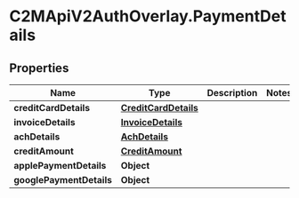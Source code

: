 # C2MApiV2AuthOverlay.PaymentDetails

## Properties

Name | Type | Description | Notes
------------ | ------------- | ------------- | -------------
**creditCardDetails** | [**CreditCardDetails**](CreditCardDetails.md) |  | 
**invoiceDetails** | [**InvoiceDetails**](InvoiceDetails.md) |  | 
**achDetails** | [**AchDetails**](AchDetails.md) |  | 
**creditAmount** | [**CreditAmount**](CreditAmount.md) |  | 
**applePaymentDetails** | **Object** |  | 
**googlePaymentDetails** | **Object** |  | 


